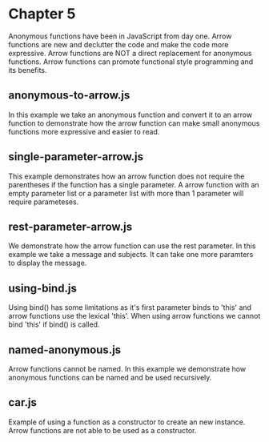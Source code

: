 # Chapter 5
Anonymous functions have been in JavaScript from day one. Arrow functions are new and declutter the code and make the code more expressive. Arrow functions are NOT a direct replacement for anonymous functions. Arrow functions can promote functional style programming and its benefits.

## anonymous-to-arrow.js
In this example we take an anonymous function and convert it to an arrow function to demonstrate how the arrow function can make small anonymous functions more expressive and easier to read.

## single-parameter-arrow.js
This example demonstrates how an arrow function does not require the parentheses if the function has a single parameter. A arrow function with an empty parameter list or a parameter list with more than 1 parameter will require parameteses.

## rest-parameter-arrow.js
We demonstrate how the arrow function can use the rest parameter. In this example we take a message and subjects. It can take one more paramters to display the message.

## using-bind.js
Using bind() has some limitations as it's first parameter binds to 'this' and arrow functions use the lexical 'this'. When using arrow functions we cannot bind 'this' if bind() is called.

## named-anonymous.js
Arrow functions cannot be named. In this example we demonstrate how anonymous functions can be named and be used recursively.

## car.js
Example of using a function as a constructor to create an new instance. Arrow functions are not able to be used as a constructor.
